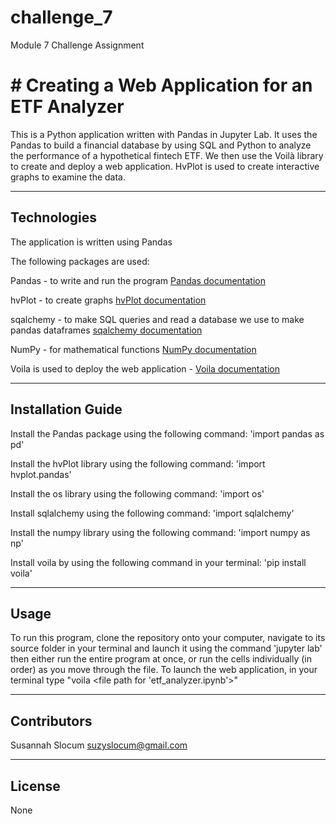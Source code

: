 # challenge_7
Module 7 Challenge Assignment

# # Creating a Web Application for an ETF Analyzer

This is a Python application written with Pandas in Jupyter Lab. It uses the Pandas to build a financial database by using SQL and Python to analyze the performance of a hypothetical fintech ETF. We then use the Voilà library to create and deploy a web application. HvPlot is used to create interactive graphs to examine the data.



---

## Technologies

The application is written using Pandas

The following packages are used:

Pandas - to write and run the program [Pandas documentation](https://pandas.pydata.org/docs/)

hvPlot - to create graphs [hvPlot documentation](https://hvplot.holoviz.org/)

sqalchemy - to make SQL queries and read a database we use to make pandas dataframes [sqalchemy documentation](https://docs.sqlalchemy.org/en/13/)

NumPy - for mathematical functions [NumPy documentation](https://numpy.org/doc/)

Voila is used to deploy the web application - [Voila documentation](https://voila.readthedocs.io/en/stable/)

---

## Installation Guide

Install the Pandas package using the following command: 'import pandas as pd'

Install the hvPlot library using the following command: 'import hvplot.pandas'

Install the os library using the following command: 'import os'

Install sqlalchemy using the following command: 'import sqlalchemy'

Install the numpy library using the following command: 'import numpy as np'

Install voila by using the following command in your terminal: 'pip install voila'

--- 

## Usage

To run this program, clone the repository onto your computer, navigate to its source folder in your terminal and launch it using the command 'jupyter lab' then either run the entire program at once, or run the cells individually (in order) as you move through the file. To launch the web application, in your terminal type "voila <file path for 'etf_analyzer.ipynb'>"

---

## Contributors
Susannah Slocum 
suzyslocum@gmail.com

---

## License

None
